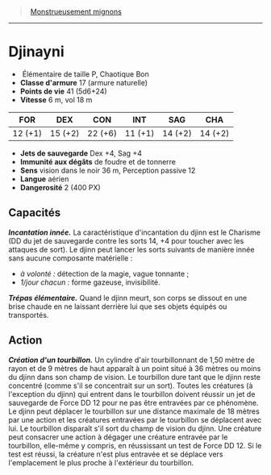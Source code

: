 ﻿> [Monstrueusement mignons](baby_bestiary.md)

---

# Djinayni

-  Élémentaire de taille P, Chaotique Bon
- **Classe d'armure** 17 (armure naturelle)
- **Points de vie** 41 (5d6+24)
- **Vitesse** 6 m, vol 18 m

|FOR|DEX|CON|INT|SAG|CHA|
|---|---|---|---|---|---|
|12 (+1)|15 (+2)|22 (+6)|11 (+1)|14 (+2)|14 (+2)|

- **Jets de sauvegarde** Dex +4, Sag +4
- **Immunité aux dégâts** de foudre et de tonnerre
- **Sens** vision dans le noir 36 m, Perception passive 12
- **Langue** aérien
- **Dangerosité** 2 (400 PX)

## Capacités

**_Incantation innée._** La caractéristique d'incantation du djinn est le Charisme (DD du jet de sauvegarde contre les sorts 14, +4 pour toucher avec les attaques de sort). Le djinn peut lancer les sorts suivants de manière innée sans aucune composante matérielle :

* _à volonté :_ détection de la magie, vague tonnante ;
* _1/jour chacun :_ forme gazeuse, invisibilité.

**_Trépas élémentaire._** Quand le djinn meurt, son corps se dissout en une brise chaude en ne laissant derrière lui que ses objets équipés ou transportés.

## Action

**_Création d'un tourbillon._** Un cylindre d'air tourbillonnant de 1,50 mètre de rayon et de 9 mètres de haut apparaît à un point situé à 36 mètres ou moins du djinn dans son champ de vision. Le tourbillon dure tant que le djinn reste concentré (comme s'il se concentrait sur un sort). Toutes les créatures (à l'exception du djinn) qui entrent dans le tourbillon doivent réussir un jet de sauvegarde de Force DD 12 pour ne pas être entravées par ce phénomène. Le djinn peut déplacer le tourbillon sur une distance maximale de 18 mètres par une action et les créatures entravées par le tourbillon se déplacent avec lui. Le tourbillon disparaît s'il sort du champ de vision du djinn. Une créature peut consacrer une action à dégager une créature entravée par le tourbillon, elle-même y compris, en réussissant un test de Force DD 12. Si le test est réussi, la créature n'est plus entravée et se déplace vers l'emplacement le plus proche à l'extérieur du tourbillon.

